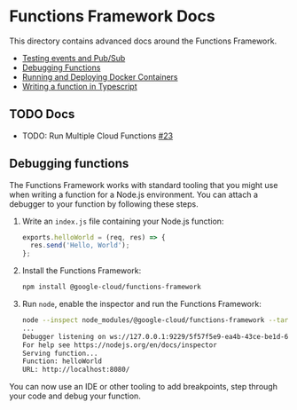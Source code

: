 # Functions Framework Docs

This directory contains advanced docs around the Functions Framework.

- [Testing events and Pub/Sub](events.md)
- [Debugging Functions](debugging.md)
- [Running and Deploying Docker Containers](docker.md)
- [Writing a function in Typescript](typescript.md)

## TODO Docs

- TODO: Run Multiple Cloud Functions [#23](https://github.com/GoogleCloudPlatform/functions-framework-nodejs/issues/23)

## Debugging functions

The Functions Framework works with standard tooling that you might use when writing a function for a Node.js environment. You can attach a debugger to your function by following these steps.

1. Write an `index.js` file containing your Node.js function:

    ```js
    exports.helloWorld = (req, res) => {
      res.send('Hello, World');
    };
    ```

2. Install the Functions Framework:

    ```sh
    npm install @google-cloud/functions-framework
    ```

3. Run `node`, enable the inspector and run the Functions Framework:

    ```sh
    node --inspect node_modules/@google-cloud/functions-framework --target=helloWorld
    ...
    Debugger listening on ws://127.0.0.1:9229/5f57f5e9-ea4b-43ce-be1d-6e9b838ade4a
    For help see https://nodejs.org/en/docs/inspector
    Serving function...
    Function: helloWorld
    URL: http://localhost:8080/
    ```

You can now use an IDE or other tooling to add breakpoints, step through your code and debug your function.
